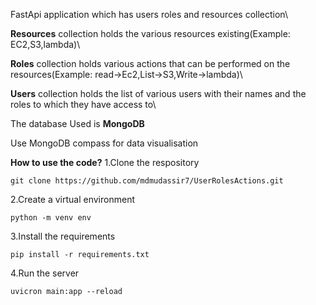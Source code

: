FastApi application which has users roles and resources collection\

**Resources** collection holds the various resources existing(Example: EC2,S3,lambda)\

**Roles** collection holds various actions that can be performed on the resources(Example: read->Ec2,List->S3,Write->lambda)\

**Users** collection holds the list of various users with their names and the roles to which they have access to\

The database Used is **MongoDB**

Use MongoDB compass for data visualisation

**How to use the code?**
1.Clone the respository
```
git clone https://github.com/mdmudassir7/UserRolesActions.git
```
2.Create a virtual environment
```
python -m venv env
```
3.Install the requirements
```
pip install -r requirements.txt
```
4.Run the server
```
uvicron main:app --reload
```